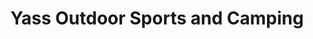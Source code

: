 ---
title: "Yass Outdoor Sports and Camping"
url: /yass/yass-outdoor-sports-and-camping/
shop: outdoor
---